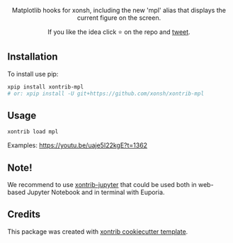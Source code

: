 <p align="center">
Matplotlib hooks for xonsh, including the new 'mpl' alias that displays the current figure on the screen.
</p>

<p align="center">
If you like the idea click ⭐ on the repo and <a href="https://twitter.com/intent/tweet?text=Nice%20xontrib%20for%20the%20xonsh%20shell!&url=https://github.com/xonsh/xontrib-mpl" target="_blank">tweet</a>.
</p>


## Installation

To install use pip:

```bash
xpip install xontrib-mpl
# or: xpip install -U git+https://github.com/xonsh/xontrib-mpl
```

## Usage

```bash
xontrib load mpl
```
Examples: https://youtu.be/uaje5I22kgE?t=1362

## Note!

We recommend to use [xontrib-jupyter](https://github.com/xonsh/xontrib-jupyter) that could be used both in web-based Jupyter Notebook and in terminal with Euporia.

## Credits

This package was created with [xontrib cookiecutter template](https://github.com/xonsh/xontrib-cookiecutter).
